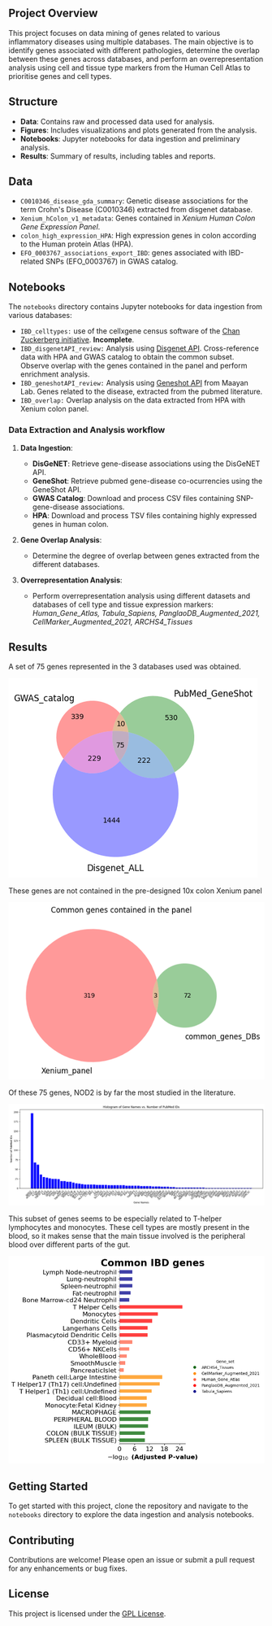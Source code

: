 ## Project Overview

This project focuses on data mining of genes related to various inflammatory diseases using multiple databases. The main objective is to identify genes associated with different pathologies, determine the overlap between these genes across databases, and perform an overrepresentation analysis using cell and tissue type markers from the Human Cell Atlas to prioritise genes and cell types.

## Structure

- **Data**: Contains raw and processed data used for analysis.
- **Figures**: Includes visualizations and plots generated from the analysis.
- **Notebooks**: Jupyter notebooks for data ingestion and preliminary analysis.
- **Results**: Summary of results, including tables and reports.

## Data
- `C0010346_disease_gda_summary`: Genetic disease associations for the term Crohn's Disease (C0010346) extracted from disgenet database.
- `Xenium_hColon_v1_metadata`: Genes contained in *Xenium Human Colon Gene Expression Panel*.
- `colon_high_expression_HPA`: High expression genes in colon according to the Human protein Atlas (HPA).
- `EFO_0003767_associations_export_IBD`: genes associated with IBD-related SNPs (EFO_0003767) in GWAS catalog.

## Notebooks

The `notebooks` directory contains Jupyter notebooks for data ingestion from various databases:

- `IBD_celltypes:` use of the cellxgene census software of the [Chan Zuckerberg initiative](https://chanzuckerberg.github.io/cellxgene-census/). **Incomplete**.
- `IBD_disgenetAPI_review:` Analysis using [Disgenet API](https://www.disgenet.org/). Cross-reference data with HPA and GWAS catalog to obtain the common subset. Observe overlap with the genes contained in the panel and perform enrichment analysis.
- `IBD_geneshotAPI_review:` Analysis using [Geneshot API](https://maayanlab.cloud/geneshot/api.html) from Maayan Lab. Genes related to the disease, extracted from the pubmed literature.
- `IBD_overlap:` Overlap analysis on the data extracted from HPA with Xenium colon panel.

### Data Extraction and Analysis workflow

1. **Data Ingestion**:
   - **DisGeNET**: Retrieve gene-disease associations using the DisGeNET API.
   - **GeneShot**: Retrieve pubmed gene-disease co-ocurrencies using the GeneShot API.
   - **GWAS Catalog**: Download and process CSV files containing SNP-gene-disease associations.
   - **HPA**: Download and process TSV files containing highly expressed genes in human colon.

2. **Gene Overlap Analysis**:
   - Determine the degree of overlap between genes extracted from the different databases.
   
3. **Overrepresentation Analysis**:
   - Perform overrepresentation analysis using different datasets and databases of cell type and tissue expression markers:
   *Human_Gene_Atlas, Tabula_Sapiens, PanglaoDB_Augmented_2021, CellMarker_Augmented_2021, ARCHS4_Tissues*

## Results

A set of 75 genes represented in the 3 databases used was obtained.

![database_overlapping](./figures/GWAS_Catalog_VS_PudMed_Genes_Disgenet_Genes.png)

These genes are not contained in the pre-designed 10x colon Xenium panel

![panel_overlapping](./figures/Common_genes_Xenium_overlap.png)

Of these 75 genes, NOD2 is by far the most studied in the literature.

![pubmed_overlapping](./figures/75_common_IBD_genes_between%20databases.png)

This subset of genes seems to be especially related to T-helper lymphocytes and monocytes. These cell types are mostly present in the blood, so it makes sense that the main tissue involved is the peripheral blood over different parts of the gut.

![enrichment_common_genes](./figures/Enrichment_75_common_IBD_genes.png)


## Getting Started

To get started with this project, clone the repository and navigate to the `notebooks` directory to explore the data ingestion and analysis notebooks.

## Contributing
Contributions are welcome! Please open an issue or submit a pull request for any enhancements or bug fixes.

## License
This project is licensed under the [GPL License](LICENSE.GPL).